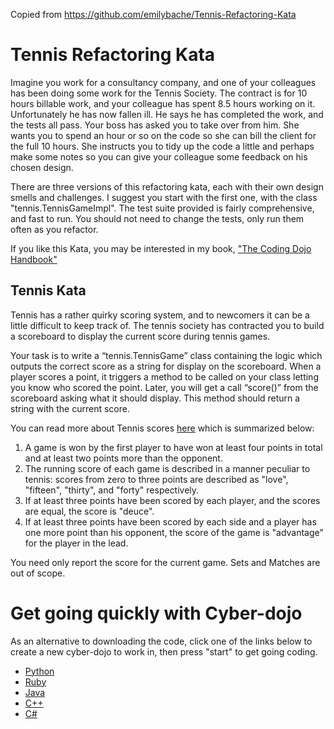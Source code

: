 Copied from https://github.com/emilybache/Tennis-Refactoring-Kata

# Tennis Refactoring Kata

Imagine you work for a consultancy company, and one of your colleagues has been doing some work for the Tennis Society. The contract is for 10 hours billable work, and your colleague has spent 8.5 hours working on it. Unfortunately he has now fallen ill. He says he has completed the work, and the tests all pass. Your boss has asked you to take over from him. She wants you to spend an hour or so on the code so she can bill the client for the full 10 hours. She instructs you to tidy up the code a little and perhaps make some notes so you can give your colleague some feedback on his chosen design.

There are three versions of this refactoring kata, each with their own design smells and challenges. I suggest you start with the first one, with the class "tennis.TennisGameImpl". The test suite provided is fairly comprehensive, and fast to run. You should not need to change the tests, only run them often as you refactor.

If you like this Kata, you may be interested in my book, ["The Coding Dojo Handbook"](https://leanpub.com/codingdojohandbook)

## Tennis Kata

Tennis has a rather quirky scoring system, and to newcomers it can be a little difficult to keep track of. The tennis society has contracted you to build a scoreboard to display the current score during tennis games. 

Your task is to write a “tennis.TennisGame” class containing the logic which outputs the correct score as a string for display on the scoreboard. When a player scores a point, it triggers a method to be called on your class letting you know who scored the point. Later, you will get a call “score()” from the scoreboard asking what it should display. This method should return a string with the current score.

You can read more about Tennis scores [here](http://en.wikipedia.org/wiki/Tennis#Scoring) which is summarized below:

1. A game is won by the first player to have won at least four points in total and at least two points more than the opponent.
2. The running score of each game is described in a manner peculiar to tennis: scores from zero to three points are described as "love", "fifteen", "thirty", and "forty" respectively.
3. If at least three points have been scored by each player, and the scores are equal, the score is "deuce".
4. If at least three points have been scored by each side and a player has one more point than his opponent, the score of the game is "advantage" for the player in the lead.

You need only report the score for the current game. Sets and Matches are out of scope.

# Get going quickly with Cyber-dojo

As an alternative to downloading the code, click one of the links below to create a new cyber-dojo to work in, then press "start" to get going coding.

- [Python](http://cyber-dojo.com/forker/fork/FFEB8EE18C?avatar=cheetah&tag=4)
- [Ruby](http://cyber-dojo.com/forker/fork/9197D6B12C?avatar=cheetah&tag=4)
- [Java](http://cyber-dojo.com/forker/fork/426FA07B60?avatar=raccoon&tag=3)
- [C++](http://cyber-dojo.com/forker/fork/CD6FC41518?avatar=deer&tag=45)
- [C#](http://cyber-dojo.com/forker/fork/672E047F5D?avatar=buffalo&tag=8)